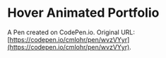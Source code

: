 # Hover Animated Portfolio

A Pen created on CodePen.io. Original URL: [https://codepen.io/cmlohr/pen/wvzVYyr](https://codepen.io/cmlohr/pen/wvzVYyr).


